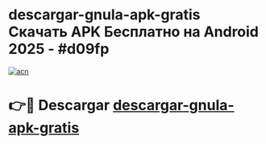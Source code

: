 # descargar-gnula-apk-gratis Скачать APK Бесплатно на Android 2025 - #d09fp

[![acn](https://github.com/user-attachments/assets/0f9c940e-d8b0-45ae-aac7-cd30a18b3e1c)](https://apps.freeplayer.one?title=descargar-gnula-apk-gratis&ref=9RF)

# 👉🔴 Descargar [descargar-gnula-apk-gratis](https://apps.freeplayer.one?title=descargar-gnula-apk-gratis&ref=9RF)